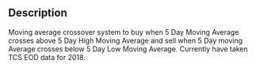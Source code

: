 ## Description
Moving average crossover system to buy when 5 Day Moving Average crosses above 5 Day High Moving Average and sell when 5 Day moving Average crosses below 5 Day Low Moving Average. Currently have taken TCS EOD data for 2018.